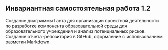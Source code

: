 ## Инвариантная самостоятельная работа 1.2

Создание диаграммы Ганта для организации проектной деятельности по разработке компонента образовательной среды для образовательного учреждения и анализ потенциальных рисков. Создание отчета-репозитория в GitHub, оформление с использованием разметки Markdown.

